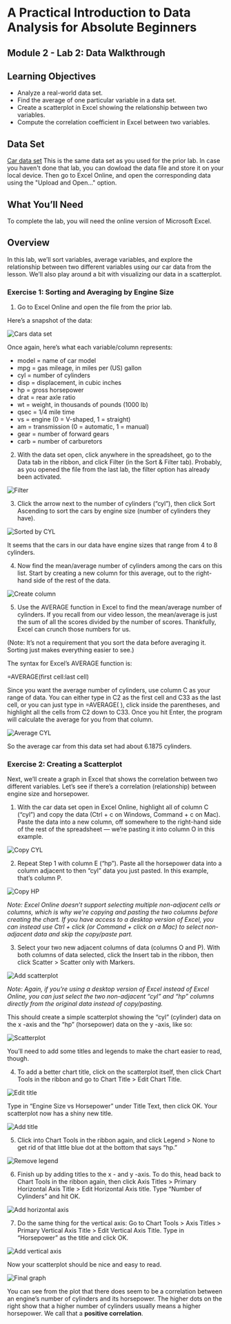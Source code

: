 # A Practical Introduction to Data Analysis for Absolute Beginners

## Module 2 - Lab 2: Data Walkthrough

## Learning Objectives

* Analyze a real-world data set.
* Find the average of one particular variable in a data set.
* Create a scatterplot in Excel showing the relationship between two variables.
* Compute the correlation coefficient in Excel between two variables.

## Data Set

[Car data set](Module%202%20Lab%20Real%20World%20Data%20-%20car%20data.xlsx)
This is the same data set as you used for the prior lab. In case you haven't done that lab, you can dowload the data file and store it on your local device. Then go to Excel Online, and open the corresponding data using the "Upload and Open..." option.

## What You’ll Need

To complete the lab, you will need the online version of Microsoft Excel.

## Overview

In this lab, we’ll sort variables, average variables, and explore the relationship between two different
variables using our car data from the lesson. We’ll also play around a bit with visualizing our data in a scatterplot.

### Exercise 1: Sorting and Averaging by Engine Size

1. Go to Excel Online and open the file from the prior lab.

Here’s a snapshot of the data:

![Cars data set](img/2020-06-15-14-03-15.png)

Once again, here’s what each variable/column represents:

* model = name of car model
* mpg = gas mileage, in miles per (US) gallon
* cyl = number of cylinders
* disp = displacement, in cubic inches
* hp = gross horsepower
* drat = rear axle ratio
* wt = weight, in thousands of pounds (1000 lb)
* qsec = 1/4 mile time
* vs = engine (0 = V-shaped, 1 = straight)
* am = transmission (0 = automatic, 1 = manual)
* gear = number of forward gears
* carb = number of carburetors

2. With the data set open, click anywhere in the spreadsheet, go to the Data tab in the ribbon, and click Filter (in the Sort & Filter tab). Probably, as you opened the file from the last lab, the filter option has already been activated.

![Filter](img/2020-06-16-09-28-13.png)

3. Click the arrow next to the number of cylinders (“cyl”), then click Sort Ascending to sort the cars by engine size (number of cylinders they have).

![Sorted by CYL](img/2020-06-16-09-58-52.png)

It seems that the cars in our data have engine sizes that range from 4 to 8 cylinders.

4. Now find the mean/average number of cylinders among the cars on this list. Start by creating a new column for this average, out to the right-hand side of the rest of the data.

![Create column](img/2020-06-16-10-01-35.png)

5. Use the AVERAGE function in Excel to find the mean/average number of cylinders. If you recall from our video lesson, the mean/average is just the sum of all the scores divided by the number of scores. Thankfully, Excel can crunch those numbers for us.

(Note: It’s not a requirement that you sort the data before averaging it. Sorting just makes everything easier to see.)

The syntax for Excel’s AVERAGE function is:

=AVERAGE(first cell:last cell)

Since you want the average number of cylinders, use column C as your range of data. You can either type in C2 as the first cell and C33 as the last cell, or you can just type in =AVERAGE( ), click inside the parentheses, and highlight all the cells from C2 down to C33. Once you hit Enter, the program will calculate the average for you from that column.

![Average CYL](img/2020-06-16-10-05-22.png)

So the average car from this data set had about 6.1875 cylinders.

### Exercise 2: Creating a Scatterplot

Next, we’ll create a graph in Excel that shows the correlation between two different variables. Let’s see
if there’s a correlation (relationship) between engine size and horsepower.

1. With the car data set open in Excel Online, highlight all of column C (“cyl”) and copy the data (Ctrl + c on Windows, Command + c on Mac). Paste the data into a new column, off somewhere to the right-hand side of the rest of the spreadsheet — we’re pasting it into column O in this
example.

![Copy CYL](img/2020-06-16-10-43-40.png)

2. Repeat Step 1 with column E (“hp”). Paste all the horsepower data into a column adjacent to then “cyl” data you just pasted. In this example, that’s column P.

![Copy HP](img/2020-06-16-10-46-08.png)

*Note: Excel Online doesn’t support selecting multiple non-adjacent cells or columns, which is
why we’re copying and pasting the two columns before creating the chart. If you have access to a desktop version of Excel, you can instead use Ctrl + click (or Command + click on a Mac) to select non-adjacent data and skip the copy/paste part.*

3. Select your two new adjacent columns of data (columns O and P). With both columns of data selected, click the Insert tab in the ribbon, then click Scatter > Scatter only with Markers.

![Add scatterplot](img/2020-06-16-10-49-42.png)

*Note: Again, if you’re using a desktop version of Excel instead of Excel Online, you can just select the two non-adjacent “cyl” and “hp” columns directly from the original data instead of copy/pasting.*

This should create a simple scatterplot showing the “cyl” (cylinder) data on the x -axis and the “hp” (horsepower) data on the y -axis, like so:

![Scatterplot](img/2020-06-16-10-52-26.png)

You’ll need to add some titles and legends to make the chart easier to read, though.

4. To add a better chart title, click on the scatterplot itself, then click Chart Tools in the ribbon and
go to Chart Title > Edit Chart Title.

![Edit title](img/2020-06-16-15-30-09.png)

Type in “Engine Size vs Horsepower” under Title Text, then click OK. Your scatterplot now has a shiny new title.

![Add title](img/2020-06-16-15-34-13.png)

5. Click into Chart Tools in the ribbon again, and click Legend > None to get rid of that little blue dot at the bottom that says “hp.”

![Remove legend](img/2020-06-16-15-36-25.png)

6. Finish up by adding titles to the x - and y -axis. To do this, head back to Chart Tools in the ribbon again, then click Axis Titles > Primary Horizontal Axis Title > Edit Horizontal Axis title. Type “Number of Cylinders” and hit OK.

![Add horizontal axis](img/2020-06-16-15-38-44.png)

7. Do the same thing for the vertical axis: Go to Chart Tools > Axis Titles > Primary Vertical Axis Title > Edit Vertical Axis Title. Type in “Horsepower” as the title and click OK.

![Add vertical axis](img/2020-06-16-15-40-39.png)

Now your scatterplot should be nice and easy to read.

![Final graph](img/2020-06-16-15-42-11.png)

You can see from the plot that there does seem to be a correlation between an engine’s number of cylinders and its horsepower. The higher dots on the right show that a higher number of cylinders usually means a higher horsepower. We call that a **positive correlation**.
